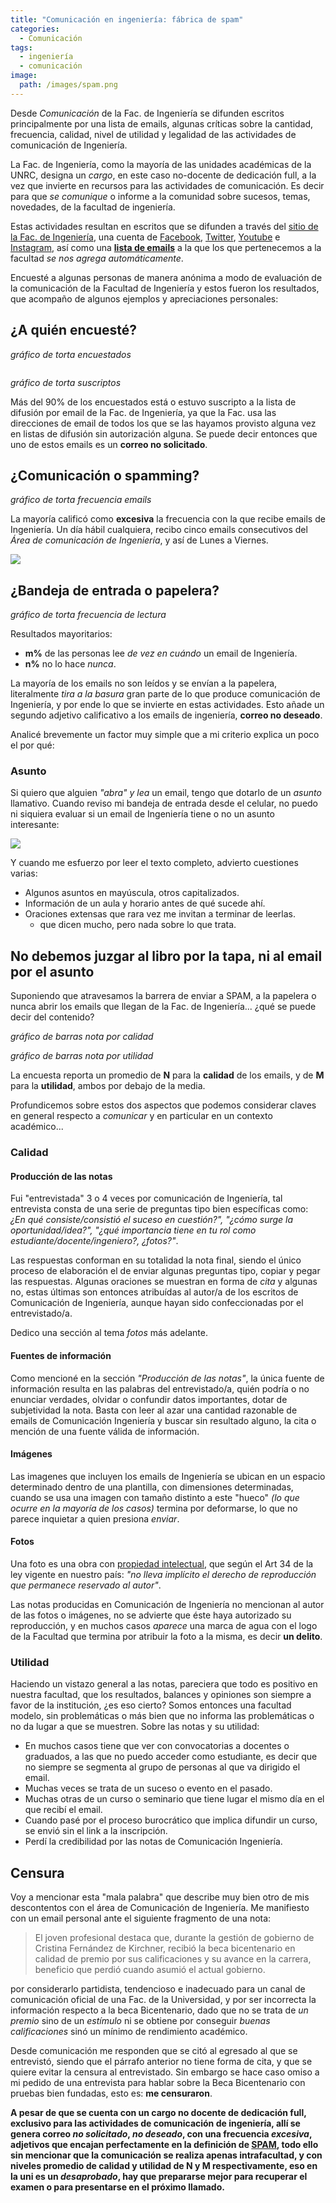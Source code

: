 ```yaml
---
title: "Comunicación en ingeniería: fábrica de spam"
categories:
  - Comunicación
tags:
  - ingeniería
  - comunicación
image:
  path: /images/spam.png
---
```


Desde *Comunicación* de la Fac. de Ingeniería se difunden escritos principalmente por una lista de emails, algunas críticas sobre la cantidad, frecuencia, calidad, nivel de utilidad y legalidad de las actividades de comunicación de Ingeniería.

La Fac. de Ingeniería, como la mayoría de las unidades académicas de la UNRC, designa un *cargo*, en este caso no-docente de dedicación full, a la vez que invierte en recursos para las actividades de comunicación. Es decir para que *se comunique* o informe a la comunidad sobre sucesos, temas, novedades, de la facultad de ingeniería.

Estas actividades resultan en escritos que se difunden a través del [sitio de la Fac. de Ingeniería](https://www.ing.unrc.edu.ar), una cuenta de [Facebook](https://www.facebook.com/Facultad-de-Ingenier%C3%ADa-UNRC-459266884097606/), [Twitter](https://twitter.com/IngenieriaUNRC), [Youtube](https://www.youtube.com/channel/UCMlGrp2ateXU0vi-Jns3Jdw) e [Instagram](https://www.instagram.com/comunicacioningenieria/), así como una [**lista de emails**](acomunic@ing.unrc.edu.ar) a la que los que pertenecemos a la facultad *se nos agrega automáticamente*.

Encuesté a algunas personas de manera anónima a modo de evaluación de la comunicación de la Facultad de Ingeniería y estos fueron los resultados, que acompaño de algunos ejemplos y apreciaciones personales:

## ¿A quién encuesté?

*gráfico de torta encuestados*

![]()

*gráfico de torta suscriptos*
![]()

Más del 90% de los encuestados está o estuvo suscripto a la lista de difusión por email de la Fac. de Ingeniería, ya que la Fac. usa las direcciones de email de todos los que se las hayamos provisto alguna vez en listas de difusión sin autorización alguna. Se puede decir entonces que uno de estos emails es un **correo no solicitado**.

## ¿Comunicación o spamming?

*gráfico de torta frecuencia emails*
![]()

La mayoría calificó como **excesiva** la frecuencia con la que recibe emails de Ingeniería. Un día hábil cualquiera, recibo cinco emails consecutivos del *Área de comunicación de Ingeniería*, y así de Lunes a Viernes.

![](/images/comunicacion_frecuencia.png)

## ¿Bandeja de entrada o papelera?

*gráfico de torta frecuencia de lectura*
![]()

Resultados mayoritarios:

- **m%** de las personas lee *de vez en cuándo* un email de Ingeniería.
- **n%** no lo hace *nunca*.

La mayoría de los emails no son leídos y se envían a la papelera, literalmente *tira a la basura* gran parte de lo que produce comunicación de Ingeniería, y por ende lo que se invierte en estas actividades. Esto añade un segundo adjetivo calificativo a los emails de ingeniería, **correo no deseado**.

Analicé brevemente un factor muy simple que a mi criterio explica un poco el por qué:

### Asunto

Si quiero que alguien *"abra" y lea* un email, tengo que dotarlo de un *asunto* llamativo. Cuando reviso mi bandeja de entrada desde el celular, no puedo ni siquiera evaluar si un email de Ingeniería tiene o no un asunto interesante:

![](/images/comunicacion_titulos.png)

Y cuando me esfuerzo por leer el texto completo, advierto cuestiones varias:

- Algunos asuntos en mayúscula, otros capitalizados.
- Información de un aula y horario antes de qué sucede ahí.
- Oraciones extensas que rara vez me invitan a terminar de leerlas.
  - que dicen mucho, pero nada sobre lo que trata.

## No debemos juzgar al libro por la tapa, ni al email por el asunto

Suponiendo que atravesamos la barrera de enviar a SPAM, a la papelera o nunca abrir los emails que llegan de la Fac. de Ingeniería... ¿qué se puede decir del contenido?

*gráfico de barras nota por calidad*

*gráfico de barras nota por utilidad*

La encuesta reporta un promedio de **N** para la **calidad** de los emails, y de **M** para la **utilidad**, ambos por debajo de la media.

Profundicemos sobre estos dos aspectos que podemos considerar claves en general respecto a *comunicar* y en particular en un contexto académico...

### Calidad

#### Producción de las notas

Fui "entrevistada" 3 o 4 veces por comunicación de Ingeniería, tal entrevista consta de una serie de preguntas tipo bien específicas como: *¿En qué consiste/consistió el suceso en cuestión?", "¿cómo surge la oportunidad/idea?", "¿qué importancia tiene en tu rol como estudiante/docente/ingeniero?, ¿fotos?"*.

Las respuestas conforman en su totalidad la nota final, siendo el único proceso de elaboración el de enviar algunas preguntas tipo, copiar y pegar las respuestas. Algunas oraciones se muestran en forma de *cita* y algunas no, estas últimas son entonces atribuídas al autor/a de los escritos de Comunicación de Ingeniería, aunque hayan sido confeccionadas por el entrevistado/a.

Dedico una sección al tema *fotos* más adelante.

#### Fuentes de información

Como mencioné en la sección *"Producción de las notas"*, la única fuente de información resulta en las palabras del entrevistado/a, quién podría o no enunciar verdades, olvidar o confundir datos importantes, dotar de subjetividad la nota. Basta con leer al azar una cantidad razonable de emails de Comunicación Ingeniería y buscar sin resultado alguno, la cita o mención de una fuente válida de información.

#### Imágenes

Las imagenes que incluyen los emails de Ingeniería se ubican en un espacio determinado dentro de una plantilla, con dimensiones determinadas, cuando se usa una imagen con tamaño distinto a este "hueco" *(lo que ocurre en la mayoría de los casos)* termina por deformarse, lo que no parece inquietar a quien presiona *enviar*.

#### Fotos

Una foto es una obra con [propiedad intelectual](http://servicios.infoleg.gob.ar/infolegInternet/anexos/40000-44999/42755/texact.htm), que según el Art 34 de la ley vigente en nuestro país: *"no lleva implícito el derecho de reproducción que permanece reservado al autor"*.

Las notas producidas en Comunicación de Ingeniería no mencionan al autor de las fotos o imágenes, no se advierte que éste haya autorizado su reproducción, y en muchos casos *aparece* una marca de agua con el logo de la Facultad que termina por atribuir la foto a la misma, es decir **un delito**.

### Utilidad

Haciendo un vistazo general a las notas, pareciera que todo es positivo en nuestra facultad, que los resultados, balances y opiniones son siempre a favor de la institución, ¿es eso cierto? Somos entonces una facultad modelo, sin problemáticas o más bien que no informa las problemáticas o no da lugar a que se muestren. Sobre las notas y su utilidad:

* En muchos casos tiene que ver con convocatorias a docentes o graduados, a las que no puedo acceder como estudiante, es decir que no siempre se segmenta al grupo de personas al que va dirigido el email.
* Muchas veces se trata de un suceso o evento en el pasado.
* Muchas otras de un curso o seminario que tiene lugar el mismo día en el que recibí el email.
* Cuando pasé por el proceso burocrático que implica difundir un curso, se envió sin el link a la inscripción.
* Perdí la credibilidad por las notas de Comunicación Ingeniería.

## Censura

Voy a mencionar esta "mala palabra" que describe muy bien otro de mis descontentos con el área de Comunicación de Ingeniería. Me manifiesto con un email personal ante el siguiente fragmento de una nota:

> El joven profesional destaca que, durante la gestión de gobierno de Cristina Fernández de Kirchner, recibió la beca bicentenario en calidad de premio por sus calificaciones y su avance en la carrera, beneficio que perdió cuando asumió el actual gobierno.

por considerarlo partidista, tendencioso e inadecuado para un canal de comunicación oficial de una Fac. de la Universidad, y por ser incorrecta la información respecto a la beca Bicentenario, dado que no se trata de *un premio* sino de un *estímulo* ni se obtiene por conseguir *buenas calificaciones* sinó un mínimo de rendimiento académico.

Desde comunicación me responden que se citó al egresado al que se entrevistó, siendo que el párrafo anterior no tiene forma de cita, y que se quiere evitar la censura al entrevistado. Sin embargo se hace caso omiso a mi pedido de una entrevista para hablar sobre la Beca Bicentenario con pruebas bien fundadas, esto es: **me censuraron**.

**A pesar de que se cuenta con un cargo no docente de dedicación full, exclusivo para las actividades de comunicación de ingeniería, allí se genera correo *no solicitado*, *no deseado*, con una frecuencia *excesiva*, adjetivos que encajan perfectamente en la definición de [SPAM](https://es.wikipedia.org/wiki/Spam), todo ello sin mencionar que la comunicación se realiza apenas intrafacultad, y con niveles promedio de calidad y utilidad de N y M respectivamente, eso en la uni es un *desaprobado*, hay que prepararse mejor para recuperar el examen o para presentarse en el próximo llamado.**



